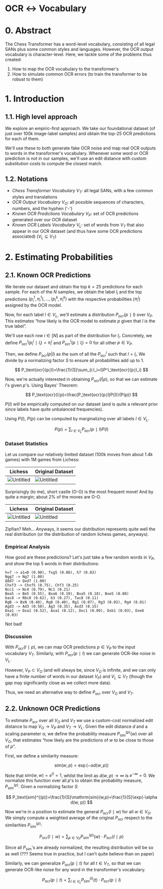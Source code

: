 # OCR ↔ Vocabulary

# 0. Abstract

The Chess Transformer has a word-level vocabulary, consisting of all legal SANs plus some common styles and languages. However, the OCR output vocabulary is character-level. Here, we tackle some of the problems thus created:

1. How to map the OCR vocabulary to the transformer's
2. How to simulate common OCR errors (to train the transformer to be robust to them)

# 1. Introduction

## 1.1. High level approach

We explore an empiric-first approach. We take our foundational dataset (of just over 100k image-label samples) and obtain the top-25 OCR predictions for each of them.

We'll use these to both generate fake OCR noise and map real OCR outputs to words in the transformer's vocabulary. Whenever some word or OCR prediction is not in our samples, we'll use an edit distance with custom substitution costs to compute the closest match.

## 1.2. Notations

- *Chess Transformer Vocabulary* $V_T$: all legal SANs, with a few common styles and translations
- *OCR Output Vocabulary* $V_O$: all possible sequences of characters, numbers, and the hyphen ('-')
- *Known OCR Predictions Vocabulary* $V_P$: set of OCR predictions generated over our OCR dataset
- *Known OCR Labels Vocabulary* $V_L$: set of words from $V_T$ that also appear in our OCR dataset (and thus have some OCR predictions associated) ($V_L\subseteq V_T$)

# 2. Estimating Probabilities

## 2.1. Known OCR Predictions

We iterate our dataset and obtain the top $k=25$ predictions for each sample. For each of the $N$ samples, we obtain the label $l_i$ and the top predictions $(p_i^1,\pi_i^1),...,(p_i^k,\pi_i^k)$ with the respective probabilities ($\pi_i^j$) assigned by the OCR model.

Now, for each label $l\in V_L$, we'll estimate a distribution $P_\text{ocr}(p∣l)$ over $V_P$. This estimates “how likely is the OCR model to estimate $p$ given that $l$ is the true label”.

We'll use each row $i\in[N]$ as part of the distribution for $l_i$. Concretely, we define $P^i_\text{ocr}(p_i^j∣l_i)=\pi_i^j$ and $P^i_\text{ocr}(p∣l_i)=0$ for all other $p\in V_P$.

Then, we define $P_\text{ocr}(p|l)$ as the sum of all the $P^i_\text{ocr}$ such that $l=l_i$. We divide by a normalizing factor $S$ to ensure all probabilities add up to 1.

$$
P_\text{ocr}(p∣l)=\frac{1}{S}\sum_{i:l_i=l}P^i_\text{ocr}(p∣l_i)
$$

Now, we're actually interested in obtaining $P_\text{ocr}(l|p)$, so that we can estimate $l$'s given $p$'s. Using Bayes' Theorem:

$$
P_\text{ocr}(l∣p)=\frac{P_\text{ocr}(p∣l)P(l)}{P(p)}
$$

$P(l)$ will be empirically computed on our dataset (and is quite a relevant prior since labels have quite unbalanced frequencies).

Using $P(l)$, $P(p)$ can be computed by marginalizing over all labels $l\in V_L$.

$$
P(p)=\sum_{l\in V_L}P_\text{ocr}(p∣l)P(l)
$$

### Dataset Statistics

Let us compare our relatively limited dataset (100k moves from about 1.4k games) with 1M games from Lichess:

| Lichess | Original Dataset |
| ------------------------ | --------------------------------- |
| ![Untitled](media/lichess-freqs.png) | ![Untitled](media/mr-freqs.png) |

Surprisingly (to me), short castle (O-O) is the most frequent move! And by quite a margin; about 2% of the moves are O-O.

| Lichess | Original Dataset |
| ------------------------ | --------------------------------- |
| ![Untitled](media/lichess-loglog.png) | ![Untitled](media/mr-loglog.png) |

Zipfian? Meh... Anyways, it seems our distribution represents quite well the real distribution (or the distribution of random lichess games, anyways).

### Empirical Analysis

How good are these predictions? Let's just take a few random words in $V_P$, and show the top 5 words in their distributions:

```
h=7 -> a1=D (0.90), fxg5 (0.08), h7 (0.03)
Ngg7 -> Ng7 (1.00)
Q8d7 -> Qxd7 (1.00)
Chxf3 -> Chxf5 (0.75), Chf3 (0.25)
Ncc1 -> Nc4 (0.79), Nc1 (0.21)
Bea5 -> Be5 (0.55), Bxa6 (0.19), Bxa5 (0.18), Bxe5 (0.08)
bac8 -> Rbc8 (0.62), b3 (0.27), Tac8 (0.11)
RgB -> BxN (0.48), Rg8 (0.40), Rg1 (0.07), Rg3 (0.03), Rg4 (0.01)
Agd3 -> Ad3 (0.50), Ag3 (0.35), Axd3 (0.15)
Dxa1 -> Dxa1 (0.52), Axa1 (0.12), Dxc1 (0.09), Dxb1 (0.03), Dxe6 (0.03)
```

Not bad!

### Discussion

With $P_\text{ocr}(l∣p)$, we can map OCR predictions $p\in V_P$ to the input vocabulary $V_T$. Similarly, with $P_\text{ocr}(p∣l)$ we can generate OCR-like noise in $V_L$.

However, $V_P\subset  V_O$ (and will always be, since $V_O$ is infinite, and we can only have a finite number of words in our dataset $V_P$) and $V_L \subseteq V_T$ (though the gap may significantly close as we collect more data).

Thus, we need an alternative way to define $P_\text{ocr}$ over $V_O$ and $V_T$.

## 2.2. Unknown OCR Predictions

To estimate $P_\text{ocr}$ over all $V_O$ and $V_T$ we use a custom-cost normalized edit distance to map $V_O\rightarrow V_P$ and $V_T\rightarrow V_L$. Given the edit distance $d$ and a scaling parameter $\alpha$, we define the probability measure $P_\text{sim}^{(p)}(w)$ over all $V_O$, that estimates “how likely are the predictions of $w$ to be close to those of $p$”.

First, we define a similarity measure:

$$
\mathrm{sim}(w,p)=\exp(-\alpha d(w, p))
$$

Note that $\mathrm{sim}(w,w)=e^0=1$, whilst the limit as $d(w,p)\rightarrow\infty$ is $e^{-\infty}=0$. We normalize this function over all $p$'s to obtain the probability measure, $P_\text{sim}^{(p)}$. Given a normalizing factor $S$:

$$
P_\text{sim}^{(p)}=\frac{1}{S}\mathrm{sim}(w,p)=\frac{1}{S}\exp(-\alpha d(w, p))
$$

Now we're in a position to estimate the general $P_\text{ocr}(l∣w)$ for all $w\in V_O$. We simply compute a weighted average of the original $P_\text{ocr}$ respect to the similarities $P_\text{sim}^{(p)}$:

$$
P_\text{ocr}(l∣w)=\sum_{p\in V_P}P_\text{sim}^{(p)}(w)\cdot P_\text{ocr}(l∣p)
$$

Since all $P_\text{sim}$'s are already normalized, the resulting distribution will be so as well (??? Seems true in practice, but I can't quite believe than on paper)

Similarly, we can generalize $P_\text{ocr}(p∣t)$ for all $t\in V_T$, so that we can generate OCR-like noise for any word in the transformer's vocabulary.

$$
P_\text{ocr}(p∣t)=\sum_{l\in V_L}P_\text{sim}^{(l)}(t)\cdot P_\text{ocr}(p∣l)
$$